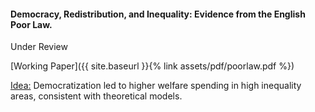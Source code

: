 ---
---

#### Democracy, Redistribution, and Inequality: Evidence from the English Poor Law.

Under Review

[Working Paper]({{ site.baseurl }}{% link assets/pdf/poorlaw.pdf %})

<ins> Idea:</ins> Democratization led to higher welfare spending in high inequality areas, consistent with theoretical models.  
